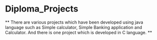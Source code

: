 # Diploma_Projects

** There are various projects which have been developed using java language such as Simple calculator, Simple Banking application and Calculator. And there is one project which is developed in C language. **
